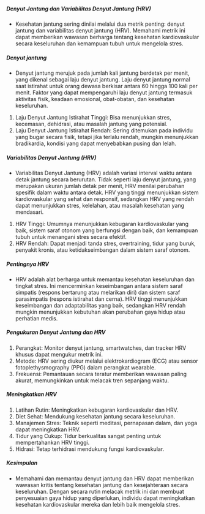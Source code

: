 ##### Denyut Jantung dan Variabilitas Denyut Jantung (HRV)
* Kesehatan jantung sering dinilai melalui dua metrik penting: denyut jantung dan variabilitas denyut jantung (HRV). Memahami metrik ini dapat memberikan wawasan berharga tentang kesehatan kardiovaskular secara keseluruhan dan kemampuan tubuh untuk mengelola stres.

##### Denyut jantung
* Denyut jantung merujuk pada jumlah kali jantung berdetak per menit, yang dikenal sebagai laju denyut jantung. Laju denyut jantung normal saat istirahat untuk orang dewasa berkisar antara 60 hingga 100 kali per menit. Faktor yang dapat mempengaruhi laju denyut jantung termasuk aktivitas fisik, keadaan emosional, obat-obatan, dan kesehatan keseluruhan.

1. Laju Denyut Jantung Istirahat Tinggi: Bisa menunjukkan stres, kecemasan, dehidrasi, atau masalah jantung yang potensial.
2. Laju Denyut Jantung Istirahat Rendah: Sering ditemukan pada individu yang bugar secara fisik, tetapi jika terlalu rendah, mungkin menunjukkan bradikardia, kondisi yang dapat menyebabkan pusing dan lelah.
##### Variabilitas Denyut Jantung (HRV)
* Variabilitas Denyut Jantung (HRV) adalah variasi interval waktu antara detak jantung secara berurutan. Tidak seperti laju denyut jantung, yang merupakan ukuran jumlah detak per menit, HRV menilai perubahan spesifik dalam waktu antara detak. HRV yang tinggi menunjukkan sistem kardiovaskular yang sehat dan responsif, sedangkan HRV yang rendah dapat menunjukkan stres, kelelahan, atau masalah kesehatan yang mendasari.

1. HRV Tinggi: Umumnya menunjukkan kebugaran kardiovaskular yang baik, sistem saraf otonom yang berfungsi dengan baik, dan kemampuan tubuh untuk menangani stres secara efektif.
2. HRV Rendah: Dapat menjadi tanda stres, overtraining, tidur yang buruk, penyakit kronis, atau ketidakseimbangan dalam sistem saraf otonom.
##### Pentingnya HRV
* HRV adalah alat berharga untuk memantau kesehatan keseluruhan dan tingkat stres. Ini mencerminkan keseimbangan antara sistem saraf simpatis (respons bertarung atau melarikan diri) dan sistem saraf parasimpatis (respons istirahat dan cerna). HRV tinggi menunjukkan keseimbangan dan adaptabilitas yang baik, sedangkan HRV rendah mungkin menunjukkan kebutuhan akan perubahan gaya hidup atau perhatian medis.

##### Pengukuran Denyut Jantung dan HRV
1. Perangkat: Monitor denyut jantung, smartwatches, dan tracker HRV khusus dapat mengukur metrik ini.
2. Metode: HRV sering diukur melalui elektrokardiogram (ECG) atau sensor fotoplethysmography (PPG) dalam perangkat wearable.
3. Frekuensi: Pemantauan secara teratur memberikan wawasan paling akurat, memungkinkan untuk melacak tren sepanjang waktu.
##### Meningkatkan HRV
1. Latihan Rutin: Meningkatkan kebugaran kardiovaskular dan HRV.
2. Diet Sehat: Mendukung kesehatan jantung secara keseluruhan.
3. Manajemen Stres: Teknik seperti meditasi, pernapasan dalam, dan yoga dapat meningkatkan HRV.
4. Tidur yang Cukup: Tidur berkualitas sangat penting untuk mempertahankan HRV tinggi.
5. Hidrasi: Tetap terhidrasi mendukung fungsi kardiovaskular.
##### Kesimpulan
* Memahami dan memantau denyut jantung dan HRV dapat memberikan wawasan kritis tentang kesehatan jantung dan kesejahteraan secara keseluruhan. Dengan secara rutin melacak metrik ini dan membuat penyesuaian gaya hidup yang diperlukan, individu dapat meningkatkan kesehatan kardiovaskular mereka dan lebih baik mengelola stres.